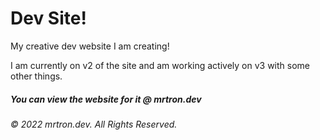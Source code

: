 # Dev Site!
My creative dev website I am creating!

I am currently on v2 of the site and am working actively on v3 with some other things.

##### You can view the website for it @ mrtron.dev
###### © 2022 mrtron.dev. All Rights Reserved.
